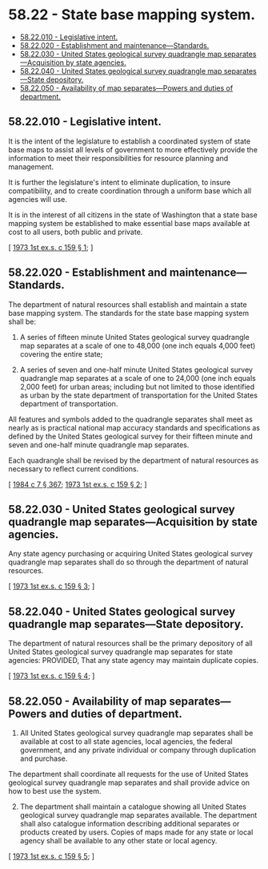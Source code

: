 # 58.22 - State base mapping system.
* [58.22.010 - Legislative intent.](#5822010---legislative-intent)
* [58.22.020 - Establishment and maintenance—Standards.](#5822020---establishment-and-maintenancestandards)
* [58.22.030 - United States geological survey quadrangle map separates—Acquisition by state agencies.](#5822030---united-states-geological-survey-quadrangle-map-separatesacquisition-by-state-agencies)
* [58.22.040 - United States geological survey quadrangle map separates—State depository.](#5822040---united-states-geological-survey-quadrangle-map-separatesstate-depository)
* [58.22.050 - Availability of map separates—Powers and duties of department.](#5822050---availability-of-map-separatespowers-and-duties-of-department)
## 58.22.010 - Legislative intent.
It is the intent of the legislature to establish a coordinated system of state base maps to assist all levels of government to more effectively provide the information to meet their responsibilities for resource planning and management.

It is further the legislature's intent to eliminate duplication, to insure compatibility, and to create coordination through a uniform base which all agencies will use.

It is in the interest of all citizens in the state of Washington that a state base mapping system be established to make essential base maps available at cost to all users, both public and private.

\[ [1973 1st ex.s. c 159 § 1](https://leg.wa.gov/CodeReviser/documents/sessionlaw/1973ex1c159.pdf?cite=1973%201st%20ex.s.%20c%20159%20§%201); \]

## 58.22.020 - Establishment and maintenance—Standards.
The department of natural resources shall establish and maintain a state base mapping system. The standards for the state base mapping system shall be:

1. A series of fifteen minute United States geological survey quadrangle map separates at a scale of one to 48,000 (one inch equals 4,000 feet) covering the entire state;

2. A series of seven and one-half minute United States geological survey quadrangle map separates at a scale of one to 24,000 (one inch equals 2,000 feet) for urban areas; including but not limited to those identified as urban by the state department of transportation for the United States department of transportation.

All features and symbols added to the quadrangle separates shall meet as nearly as is practical national map accuracy standards and specifications as defined by the United States geological survey for their fifteen minute and seven and one-half minute quadrangle map separates.

Each quadrangle shall be revised by the department of natural resources as necessary to reflect current conditions.

\[ [1984 c 7 § 367](https://leg.wa.gov/CodeReviser/documents/sessionlaw/1984c7.pdf?cite=1984%20c%207%20§%20367); [1973 1st ex.s. c 159 § 2](https://leg.wa.gov/CodeReviser/documents/sessionlaw/1973ex1c159.pdf?cite=1973%201st%20ex.s.%20c%20159%20§%202); \]

## 58.22.030 - United States geological survey quadrangle map separates—Acquisition by state agencies.
Any state agency purchasing or acquiring United States geological survey quadrangle map separates shall do so through the department of natural resources.

\[ [1973 1st ex.s. c 159 § 3](https://leg.wa.gov/CodeReviser/documents/sessionlaw/1973ex1c159.pdf?cite=1973%201st%20ex.s.%20c%20159%20§%203); \]

## 58.22.040 - United States geological survey quadrangle map separates—State depository.
The department of natural resources shall be the primary depository of all United States geological survey quadrangle map separates for state agencies: PROVIDED, That any state agency may maintain duplicate copies.

\[ [1973 1st ex.s. c 159 § 4](https://leg.wa.gov/CodeReviser/documents/sessionlaw/1973ex1c159.pdf?cite=1973%201st%20ex.s.%20c%20159%20§%204); \]

## 58.22.050 - Availability of map separates—Powers and duties of department.
1. All United States geological survey quadrangle map separates shall be available at cost to all state agencies, local agencies, the federal government, and any private individual or company through duplication and purchase.

The department shall coordinate all requests for the use of United States geological survey quadrangle map separates and shall provide advice on how to best use the system.

2. The department shall maintain a catalogue showing all United States geological survey quadrangle map separates available. The department shall also catalogue information describing additional separates or products created by users. Copies of maps made for any state or local agency shall be available to any other state or local agency.

\[ [1973 1st ex.s. c 159 § 5](https://leg.wa.gov/CodeReviser/documents/sessionlaw/1973ex1c159.pdf?cite=1973%201st%20ex.s.%20c%20159%20§%205); \]


